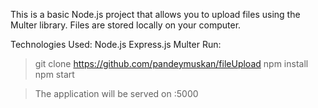 This is a basic Node.js project that allows you to upload files using the Multer library. Files are stored locally on your computer.

Technologies Used:
Node.js
Express.js
Multer
Run:
> git clone https://github.com/pandeymuskan/fileUpload
> npm install
> npm start

> The application will be served on :5000
